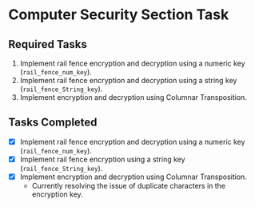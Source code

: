 # Computer Security Section Task

## Required Tasks

1. Implement rail fence encryption and decryption using a numeric key (`rail_fence_num_key`).
2. Implement rail fence encryption and decryption using a string key (`rail_fence_String_key`).
3. Implement encryption and decryption using Columnar Transposition.

## Tasks Completed

- [x] Implement rail fence encryption and decryption using a numeric key (`rail_fence_num_key`).
- [x] Implement rail fence encryption using a string key (`rail_fence_String_key`).
- [x] Implement encryption and decryption using Columnar Transposition.
  - Currently resolving the issue of duplicate characters in the encryption key.
